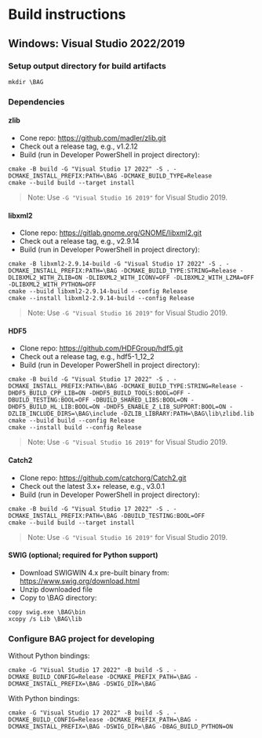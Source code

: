 # Build instructions

## Windows: Visual Studio 2022/2019

### Setup output directory for build artifacts
```
mkdir \BAG
```

### Dependencies

#### zlib

  - Cone repo: https://github.com/madler/zlib.git
  - Check out a release tag, e.g., v1.2.12
  - Build (run in Developer PowerShell in project directory):
  ```
  cmake -B build -G "Visual Studio 17 2022" -S . -DCMAKE_INSTALL_PREFIX:PATH=\BAG -DCMAKE_BUILD_TYPE=Release
  cmake --build build --target install
  ```

  > Note: Use `-G "Visual Studio 16 2019"` for Visual Studio 2019.

#### libxml2

  - Clone repo: https://gitlab.gnome.org/GNOME/libxml2.git
  - Check out a release tag, e.g., v2.9.14
  - Build (run in Developer PowerShell in project directory):
  ```
  cmake -B libxml2-2.9.14-build -G "Visual Studio 17 2022" -S . -DCMAKE_INSTALL_PREFIX:PATH=\BAG -DCMAKE_BUILD_TYPE:STRING=Release -DLIBXML2_WITH_ZLIB=ON -DLIBXML2_WITH_ICONV=OFF -DLIBXML2_WITH_LZMA=OFF -DLIBXML2_WITH_PYTHON=OFF
  cmake --build libxml2-2.9.14-build --config Release
  cmake --install libxml2-2.9.14-build --config Release
  ```
  
  > Note: Use `-G "Visual Studio 16 2019"` for Visual Studio 2019.

#### HDF5

  - Clone repo: https://github.com/HDFGroup/hdf5.git
  - Check out a release tag, e.g., hdf5-1_12_2
  - Build (run in Developer PowerShell in project directory):
  ```      HDF5_BUILD_CPP_LIB=ON
  cmake -B build -G "Visual Studio 17 2022" -S . -DCMAKE_INSTALL_PREFIX:PATH=\BAG -DCMAKE_BUILD_TYPE:STRING=Release -DHDF5_BUILD_CPP_LIB=ON -DHDF5_BUILD_TOOLS:BOOL=OFF -DBUILD_TESTING:BOOL=OFF -DBUILD_SHARED_LIBS:BOOL=ON -DHDF5_BUILD_HL_LIB:BOOL=ON -DHDF5_ENABLE_Z_LIB_SUPPORT:BOOL=ON -DZLIB_INCLUDE_DIRS=\BAG\include -DZLIB_LIBRARY:PATH=\BAG\lib\zlibd.lib
  cmake --build build --config Release
  cmake --install build --config Release
  ```
  
  > Note: Use `-G "Visual Studio 16 2019"` for Visual Studio 2019.
  
#### Catch2

  - Clone repo: https://github.com/catchorg/Catch2.git
  - Check out the latest 3.x+ release, e.g., v3.0.1
  - Build (run in Developer PowerShell in project directory):
  ```
  cmake -B build -G "Visual Studio 17 2022" -S . -DCMAKE_INSTALL_PREFIX:PATH=\BAG -DBUILD_TESTING:BOOL=OFF
  cmake --build build --target install
  ```
  
  > Note: Use `-G "Visual Studio 16 2019"` for Visual Studio 2019.
  
 #### SWIG (optional; required for Python support)
 
  - Download SWIGWIN 4.x pre-built binary from: https://www.swig.org/download.html
  - Unzip downloaded file
  - Copy to \BAG directory:
  ```
  copy swig.exe \BAG\bin
  xcopy /s Lib \BAG\lib
  ```
 
 ### Configure BAG project for developing
 Without Python bindings:
 ```
 cmake -G "Visual Studio 17 2022" -B build -S . -DCMAKE_BUILD_CONFIG=Release -DCMAKE_PREFIX_PATH=\BAG -DCMAKE_INSTALL_PREFIX=\BAG -DSWIG_DIR=\BAG
 ```
 
 With Python bindings:
 ```
 cmake -G "Visual Studio 17 2022" -B build -S . -DCMAKE_BUILD_CONFIG=Release -DCMAKE_PREFIX_PATH=\BAG -DCMAKE_INSTALL_PREFIX=\BAG -DSWIG_DIR=\BAG -DBAG_BUILD_PYTHON=ON
 ```
 